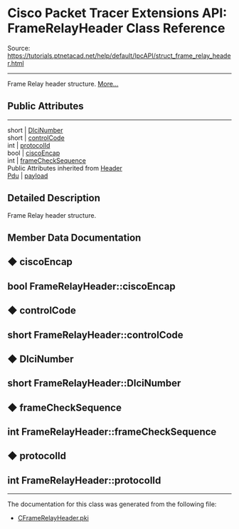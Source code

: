 # Cisco Packet Tracer Extensions API: FrameRelayHeader Class Reference

Source: https://tutorials.ptnetacad.net/help/default/IpcAPI/struct_frame_relay_header.html

---

Frame Relay header structure. [More...](struct_frame_relay_header.html#details)

##  Public Attributes  
  
---  
short | [DlciNumber](struct_frame_relay_header.html#a159016998337ee497549bf1f56d4d6ad)  
short | [controlCode](struct_frame_relay_header.html#aade68bfaf2d0db28943bfc8765826ea3)  
int | [protocolId](struct_frame_relay_header.html#a7edd5971b207554fafa1cb87f29547f0)  
bool | [ciscoEncap](struct_frame_relay_header.html#a540964498f6b6aa10e76d5fe1055483a)  
int | [frameCheckSequence](struct_frame_relay_header.html#a5dee6f3bd94e9d2489122d8407a2b097)  
Public Attributes inherited from [Header](struct_header.html)  
[Pdu](struct_pdu.html) | [payload](struct_header.html#a07ee8693faef1e16c65765b5bcdc366d)  
  
## Detailed Description

Frame Relay header structure. 

## Member Data Documentation

## ◆ ciscoEncap

bool FrameRelayHeader::ciscoEncap  
---  
  
## ◆ controlCode

short FrameRelayHeader::controlCode  
---  
  
## ◆ DlciNumber

short FrameRelayHeader::DlciNumber  
---  
  
## ◆ frameCheckSequence

int FrameRelayHeader::frameCheckSequence  
---  
  
## ◆ protocolId

int FrameRelayHeader::protocolId  
---  
  
* * *

The documentation for this class was generated from the following file:

  * [CFrameRelayHeader.pki](_c_frame_relay_header_8pki.html)


